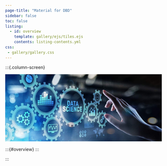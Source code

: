 ```yaml
---
page-title: "Material for DBD"
sidebar: false
toc: false
listing:
  - id: overview
    template: gallery/ejs/tiles.ejs
    contents: listing-contents.yml
css: 
 - gallery/gallery.css
---
```


:::{.column-screen}

![](img/header.jpeg)


:::{#overview}
:::

:::

